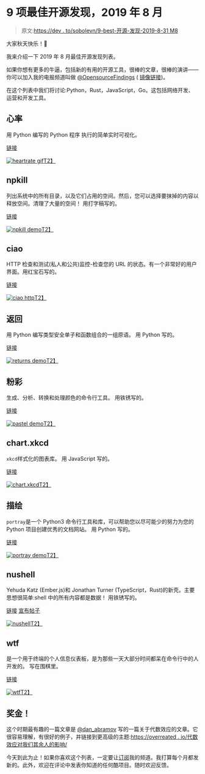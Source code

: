 # 9 项最佳开源发现，2019 年 8 月

> 原文:[https://dev . to/sobolevn/9-best-开源-发现-2019-8-31 M8](https://dev.to/sobolevn/9-best-open-source-findings-august-2019-31m8)

大家秋天快乐！🎃

我来介绍一下 2019 年 8 月最佳开源发现列表。

如果你想有更多的牛逼，包括新的有用的开源工具，很棒的文章，很棒的演讲——你可以加入我的电报频道叫做 [@OpensourceFindings](https://t.me/opensource_findings) ( [镜像链接](https://tlg.name/opensource_findings))。

在这个列表中我们将讨论:Python，Rust，JavaScript，Go。这包括网络开发、运营和开发工具。

## [](#heartrate)心率

用 Python 编写的 Python 程序
执行的简单实时可视化。

[链接](https://github.com/alexmojaki/heartrate)

[![heartrate gif](img/4a5c66b00929e8b14f6196598a1e2788.png)T2】](https://i.giphy.com/media/H7wUw65MLvHLoX4sMW/giphy.gif)

## [](#npkill)npkill

列出系统中的所有目录，以及它们占用的空间。然后，您可以选择要抹掉的内容以释放空间。清理了大量的空间！
用打字稿写的。

[链接](https://github.com/voidcosmos/npkill)

[![npkill demo](img/a72d1013b883c3e3497ad62ddc493a49.png)T2】](https://res.cloudinary.com/practicaldev/image/fetch/s--sFLeICT8--/c_limit%2Cf_auto%2Cfl_progressive%2Cq_66%2Cw_880/https://npkill.js.org/img/npkill-demo-0.3.0.gif)

## [](#ciao)ciao

HTTP 检查和测试(私人和公共)监控-检查您的 URL 的状态。有一个非常好的用户界面。用红宝石写的。

[链接](https://github.com/brotandgames/ciao)

[![ciao http](img/832dab0dd8d5bea4f0cd9ee08dc5bd90.png)T2】](https://res.cloudinary.com/practicaldev/image/fetch/s--Cn1aB30w--/c_limit%2Cf_auto%2Cfl_progressive%2Cq_auto%2Cw_880/https://www.brotandgames.com/assets/ciao-checks.png)

## [](#returns)返回

用 Python 编写类型安全单子和函数组合的一组原语。
用 Python 写的。

[链接](https://github.com/dry-python/returns)

[![returns demo](img/acc981ec117736d4757eb53dbfa15148.png)T2】](https://res.cloudinary.com/practicaldev/image/fetch/s--HoQWfATU--/c_limit%2Cf_auto%2Cfl_progressive%2Cq_auto%2Cw_880/https://habrastorage.org/webt/pn/ww/dm/pnwwdmzlpambjqkltaotrdss3gy.png)

## [](#pastel)粉彩

生成、分析、转换和处理颜色的命令行工具。
用铁锈写的。

[链接](https://github.com/sharkdp/pastel)

[![pastel demo](img/374d10296636f38c38fc5a93696cee56.png)T2】](https://res.cloudinary.com/practicaldev/image/fetch/s--uOcchMBk--/c_limit%2Cf_auto%2Cfl_progressive%2Cq_66%2Cw_880/https://raw.githubusercontent.com/sharkdp/pastel/master/doc/pastel.gif)

## [](#chartxkcd)chart.xkcd

`xkcd`样式化的图表库。
用 JavaScript 写的。

[链接](https://github.com/timqian/chart.xkcd)

[![chart.xkcd](img/e734c4ec8414cfa230d40f9c8a2214f0.png)T2】](https://res.cloudinary.com/practicaldev/image/fetch/s--AWEHeMk9--/c_limit%2Cf_auto%2Cfl_progressive%2Cq_66%2Cw_880/https://raw.githubusercontent.com/timqiimg/master/20190819131226.gif)

## [](#portray)描绘

`portray`是一个 Python3 命令行工具和库，可以帮助您以尽可能少的努力为您的 Python 项目创建优秀的文档网站。
用 Python 写的。

[链接](https://timothycrosley.github.io/portray/)

[![portray demo](img/0e0a968f9815cc93c176e6b537067945.png)T2】](https://res.cloudinary.com/practicaldev/image/fetch/s--civm7LVS--/c_limit%2Cf_auto%2Cfl_progressive%2Cq_66%2Cw_880/https://raw.githubusercontent.com/timothycrosley/portray/master/art/example.gif)

## [](#nushell)nushell

Yehuda Katz (Ember.js)和 Jonathan Turner (TypeScript，Rust)的新壳。主要思想很简单:shell 中的所有内容都是数据！
用铁锈写的。

[链接](https://github.com/nushell/nushell)
[宣布帖子](http://www.jonathanturner.org/2019/08/introducing-nushell.html)

[![nushell](img/f3e306e3167f537afd5379a638780b84.png)T2】](https://res.cloudinary.com/practicaldev/image/fetch/s--atOi1o6u--/c_limit%2Cf_auto%2Cfl_progressive%2Cq_66%2Cw_880/http://jonathanturner.oimg/nushell-autocomplete4.gif)

## [](#wtf)wtf

是一个用于终端的个人信息仪表板，是为那些一天大部分时间都呆在命令行中的人开发的。
写在围棋里。

[链接](https://wtfutil.com/)

[![wtf](img/721d6483cea1e69e966cd5ae20bd34a5.png)T2】](https://res.cloudinary.com/practicaldev/image/fetch/s--jY5QFbgR--/c_limit%2Cf_auto%2Cfl_progressive%2Cq_auto%2Cw_880/https://wtfutil.com/imgs/screenshot.jpg)

## [](#bonus)奖金！

这个时期最有趣的一篇文章是 [@dan_abramov](https://dev.to/dan_abramov) 写的一篇关于代数效应的文章。它很容易理解，有很好的例子，并链接到更高级的主题:[https://overreated . io/代数效应对我们其余人的影响/](https://overreacted.io/algebraic-effects-for-the-rest-of-us/)

今天到此为止！如果你喜欢这个列表，一定要让[订阅](https://t.me/opensource_findings)我的频道。我打算每个月都发新的。此外，欢迎在评论中发表你知道的任何酷项目。随时欢迎反馈。